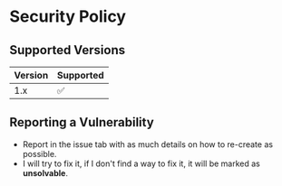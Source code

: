 # Security Policy

## Supported Versions

| Version | Supported          |
| ------- | ------------------ |
| 1.x     | :white_check_mark: |

## Reporting a Vulnerability

- Report in the issue tab with as much details on how to re-create as possible.
- I will try to fix it, if I don't find a way to fix it, it will be marked as **unsolvable**.
